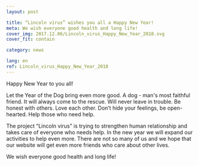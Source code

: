 ```yaml
---
layout: post

title: “Lincoln virus” wishes you all a Happy New Year!
meta: We wish everyone good health and long life!
cover_img: 2017.12.06/Lincoln_virus_Happy_New_Year_2018.svg
cover_fit: contain

category: news

lang: en
ref: Lincoln_virus_Happy_New_Year_2018
---
```


Happy New Year to you all!

Let the Year of the Dog bring even more good.
A dog - man's most faithful friend.
It will always come to the rescue.
Will never leave in trouble.
Be honest with others.
Love each other. 
Don’t hide your feelings, be open-hearted.
Help those who need help.

The project “Lincoln virus” is trying to strengthen human relationship and takes care of everyone who needs help. 
In the new year we will expand our activities to help even more.
There are not so many of us and we hope that our website will get even more friends who care about other lives. 

We wish everyone good health and long life!
